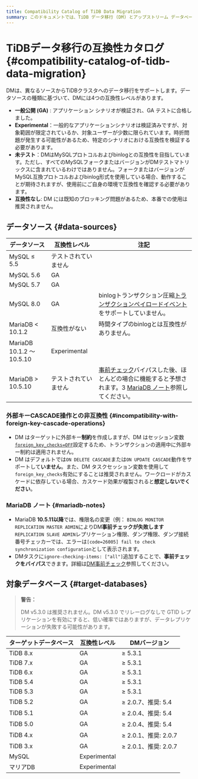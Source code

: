 ```yaml
---
title: Compatibility Catalog of TiDB Data Migration
summary: このドキュメントでは、TiDB データ移行 (DM) とアップストリーム データベースおよびダウンストリーム データベースとの互換性について説明します。
---
```


# TiDBデータ移行の互換性カタログ {#compatibility-catalog-of-tidb-data-migration}

DMは、異なるソースからTiDBクラスタへのデータ移行をサポートします。データソースの種類に基づいて、DMには4つの互換性レベルがあります。

-   **一般公開 (GA)** : アプリケーション シナリオが検証され、GA テストに合格しました。
-   **Experimental**：一般的なアプリケーションシナリオは検証済みですが、対象範囲が限定されているか、対象ユーザーが少数に限られています。時折問題が発生する可能性があるため、特定のシナリオにおける互換性を検証する必要があります。
-   **未テスト**：DMはMySQLプロトコルおよびbinlogとの互換性を目指しています。ただし、すべてのMySQLフォークまたはバージョンがDMテストマトリックスに含まれているわけではありません。フォークまたはバージョンがMySQL互換プロトコルおよびbinlog形式を使用している場合、動作することが期待されますが、使用前にご自身の環境で互換性を確認する必要があります。
-   **互換性なし**: DM には既知のブロッキング問題があるため、本番での使用は推奨されません。

## データソース {#data-sources}

| データソース                   | 互換性レベル       | 注記                                                                                                                               |
| ------------------------ | ------------ | -------------------------------------------------------------------------------------------------------------------------------- |
| MySQL ≤ 5.5              | テストされていません   |                                                                                                                                  |
| MySQL 5.6                | GA           |                                                                                                                                  |
| MySQL 5.7                | GA           |                                                                                                                                  |
| MySQL 8.0                | GA           | binlogトランザクション圧縮[トランザクションペイロードイベント](https://dev.mysql.com/doc/refman/8.0/en/binary-log-transaction-compression.html)をサポートしていません。 |
| MariaDB &lt; 10.1.2      | 互換性がない       | 時間タイプのbinlogとは互換性がありません。                                                                                                         |
| MariaDB 10.1.2 ～ 10.5.10 | Experimental |                                                                                                                                  |
| MariaDB &gt; 10.5.10     | テストされていません   | [事前チェック](/dm/dm-precheck.md)バイパスした後、ほとんどの場合に機能すると予想されます。3 [MariaDB ノート](#mariadb-notes)参照してください。                                 |

### 外部キーCASCADE操作との非互換性 {#incompatibility-with-foreign-key-cascade-operations}

-   DM はターゲットに外部キー**制約**を作成しますが、DM はセッション変数[`foreign_key_checks=OFF`](/system-variables.md#foreign_key_checks)設定するため、トランザクションの適用中に外部キー制約は適用されません。
-   DM はデフォルトでは`ON DELETE CASCADE`または`ON UPDATE CASCADE`動作をサポートして**いません**。また、DM タスクセッション変数を使用して`foreign_key_checks`有効にすることは推奨されません。ワークロードがカスケードに依存している場合、カスケード効果が複製されると**想定しないでください**。

### MariaDB ノート {#mariadb-notes}

-   MariaDB **10.5.11以降**では、権限名の変更（例： `BINLOG MONITOR` `REPLICATION MASTER ADMIN`によりDM**事前チェックが失敗します**`REPLICATION SLAVE ADMIN`レプリケーション権限、ダンプ権限、ダンプ接続番号チェッカーでは、エラーは`[code=26005] fail to check synchronization configuration`として表示されます。
-   DMタスクに`ignore-checking-items: ["all"]`追加することで、**事前チェックをバイパス**できます。詳細は[DM事前チェック](/dm/dm-precheck.md)参照してください。

## 対象データベース {#target-databases}

> **警告：**
>
> DM v5.3.0 は推奨されません。DM v5.3.0 でリレーログなしで GTID レプリケーションを有効にすると、低い確率ではありますが、データレプリケーションが失敗する可能性があります。

| ターゲットデータベース | 互換性レベル       | DMバージョン           |
| ----------- | ------------ | ----------------- |
| TiDB 8.x    | GA           | ≥ 5.3.1           |
| TiDB 7.x    | GA           | ≥ 5.3.1           |
| TiDB 6.x    | GA           | ≥ 5.3.1           |
| TiDB 5.4    | GA           | ≥ 5.3.1           |
| TiDB 5.3    | GA           | ≥ 5.3.1           |
| TiDB 5.2    | GA           | ≥ 2.0.7、推奨: 5.4   |
| TiDB 5.1    | GA           | ≥ 2.0.4、推奨: 5.4   |
| TiDB 5.0    | GA           | ≥ 2.0.4、推奨: 5.4   |
| TiDB 4.x    | GA           | ≥ 2.0.1、推奨: 2.0.7 |
| TiDB 3.x    | GA           | ≥ 2.0.1、推奨: 2.0.7 |
| MySQL       | Experimental |                   |
| マリアDB       | Experimental |                   |

